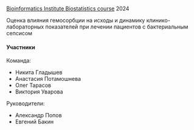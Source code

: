 # 

[Bioinformatics Institute Biostatistics course](https://bioinf.me/education/stat) 2024  


Оценка влияния гемосорбции на исходы и динамику клинико-лабораторных показателей при лечении пациентов с бактериальным сепсисом  

#### Участники  

Команда:  
- Никита Гладышев  
- Анастасия Потамошнева  
- Олег Тарасов  
- Виктория Уварова

Руководители:  
- Александр Попов
- Евгений Бакин
